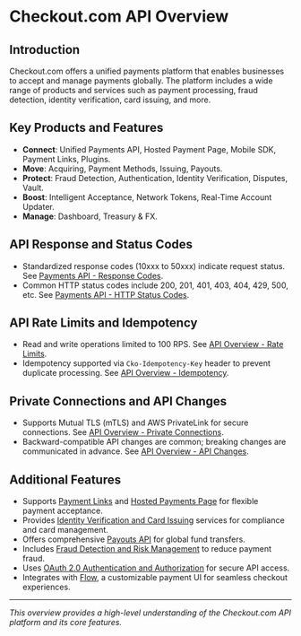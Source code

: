 # Checkout.com API Overview

## Introduction
Checkout.com offers a unified payments platform that enables businesses to accept and manage payments globally. The platform includes a wide range of products and services such as payment processing, fraud detection, identity verification, card issuing, and more.

## Key Products and Features
- **Connect**: Unified Payments API, Hosted Payment Page, Mobile SDK, Payment Links, Plugins.
- **Move**: Acquiring, Payment Methods, Issuing, Payouts.
- **Protect**: Fraud Detection, Authentication, Identity Verification, Disputes, Vault.
- **Boost**: Intelligent Acceptance, Network Tokens, Real-Time Account Updater.
- **Manage**: Dashboard, Treasury & FX.

## API Response and Status Codes
- Standardized response codes (10xxx to 50xxx) indicate request status. See [Payments API - Response Codes](Checkout.com_API_Payments.md#api-response-codes).
- Common HTTP status codes include 200, 201, 401, 403, 404, 429, 500, etc. See [Payments API - HTTP Status Codes](Checkout.com_API_Payments.md#http-status-codes).

## API Rate Limits and Idempotency
- Read and write operations limited to 100 RPS. See [API Overview - Rate Limits](Checkout.com_API_Overview.md#api-rate-limits).
- Idempotency supported via `Cko-Idempotency-Key` header to prevent duplicate processing. See [API Overview - Idempotency](Checkout.com_API_Overview.md#idempotency).

## Private Connections and API Changes
- Supports Mutual TLS (mTLS) and AWS PrivateLink for secure connections. See [API Overview - Private Connections](Checkout.com_API_Overview.md#private-connections).
- Backward-compatible API changes are common; breaking changes are communicated in advance. See [API Overview - API Changes](Checkout.com_API_Overview.md#api-changes).

## Additional Features
- Supports [Payment Links](Checkout.com_API_PaymentLinks.md) and [Hosted Payments Page](Checkout.com_API_HostedPayments.md) for flexible payment acceptance.
- Provides [Identity Verification and Card Issuing](Checkout.com_API_IdentityVerification_Issuing.md) services for compliance and card management.
- Offers comprehensive [Payouts API](Checkout.com_API_Payouts.md) for global fund transfers.
- Includes [Fraud Detection and Risk Management](Checkout.com_API_Fraud.md) to reduce payment fraud.
- Uses [OAuth 2.0 Authentication and Authorization](Checkout.com_API_Authentication.md) for secure API access.
- Integrates with [Flow](Checkout.com_API_Flow.md), a customizable payment UI for seamless checkout experiences.

---

*This overview provides a high-level understanding of the Checkout.com API platform and its core features.*
